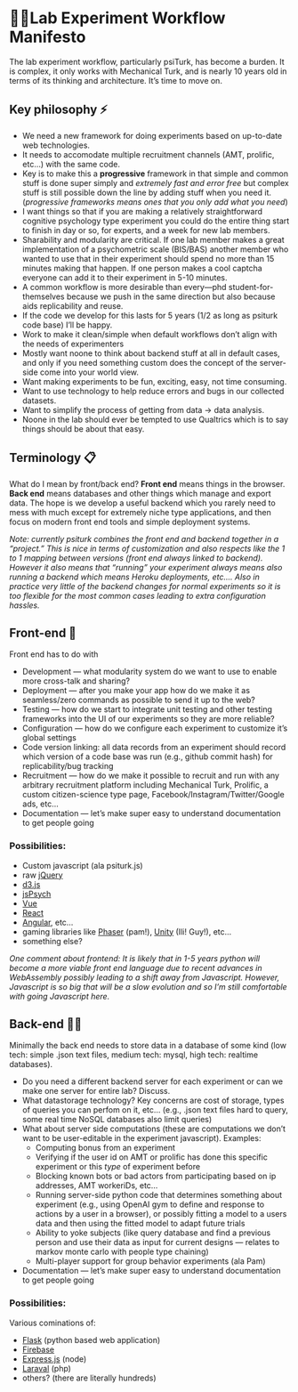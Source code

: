 # 👩‍🔬Lab Experiment Workflow Manifesto
The lab experiment workflow, particularly psiTurk, has become a burden.  It is complex, it only works with Mechanical Turk, and is nearly 10 years old in terms of its thinking and architecture.  It’s time to move on.

## Key philosophy ⚡️
- We need a new framework for doing experiments based on up-to-date web technologies.
- It needs to accomodate multiple recruitment channels (AMT, prolific, etc…) with the same code.
- Key is to make this a **progressive** framework in that simple and common stuff is done super simply and *extremely fast and error free* but complex stuff is still possible down the line by adding stuff when you need it.  (*progressive frameworks means ones that you only add what you need*)
- I want things so that if you are making a relatively straightforward cognitive psychology type experiment you could do the entire thing start to finish in day or so, for experts, and a week for new lab members.
- Sharability and modularity are critical.  If one lab member makes a great implementation of a psychometric scale (BIS/BAS) another member who wanted to use that in their experiment should spend no more than 15 minutes making that happen.  If one person makes a cool captcha everyone can add it to their experiment in 5-10 minutes.
- A common workflow is more desirable than every—phd student-for-themselves because we push in the same direction but also because aids replicability and reuse.
- If the code we develop for this lasts for 5 years (1/2 as long as psiturk code base) I’ll be happy.
- Work to make it clean/simple when default workflows don’t align with the needs of experimenters
- Mostly want noone to think about backend stuff at all in default cases, and only if you need something custom does the concept of the server-side come into your world view.
- Want making experiments to be fun, exciting, easy, not time consuming.
- Want to use technology to help reduce errors and bugs in our collected datasets.
- Want to simplify the process of getting from data -> data analysis.
- Noone in the lab should ever be tempted to use Qualtrics which is to say things should be about that easy.

##  Terminology 📋
What do I mean by front/back end?  **Front end** means things in the browser.  **Back end** means databases and other things which manage and export data.  The hope is we develop a useful backend which you rarely need to mess with much except for extremely niche type applications, and then focus on modern front end tools and simple deployment systems.

*Note: currently psiturk combines the front end and backend together in a “project.”  This is nice in terms of customization and also respects like the 1 to 1 mapping between versions (front end always linked to backend).  However it also means that “running” your experiment always means also running a backend which means Heroku deployments, etc…. Also in practice very little of the backend changes for normal experiments so it is too flexible for the most common cases leading to extra configuration hassles.* 


## Front-end 🤩
Front end has to do with 
- Development — what modularity system do we want to use to enable more cross-talk and sharing?
- Deployment — after you make your app how do we make it as seamless/zero commands as possible to send it up to the web?
- Testing — how do we start to integrate unit testing and other testing frameworks into the UI of our experiments so they are more reliable?
- Configuration — how do we configure each experiment to customize it’s global settings
- Code version linking: all data records from an experiment should record which version of a code base was run (e.g., github commit hash) for replicability/bug tracking
- Recruitment — how do we make it possible to recruit and run with any arbitrary recruitment platform including Mechanical Turk, Prolific, a custom citizen-science type page, Facebook/Instagram/Twitter/Google ads, etc…
- Documentation — let’s make super easy to understand documentation to get people going

### Possibilities:
- Custom javascript (ala psiturk.js)
- raw [jQuery](https://jquery.com)
- [d3.js](https://d3js.org)
- [jsPsych](https://www.jspsych.org/7.2/)
- [Vue](https://vuejs.org)
- [React](https://reactjs.org)
- [Angular](https://angular.io), etc…
- gaming libraries like [Phaser](https://phaser.io) (pam!), [Unity](https://unity.com/pages/unity-pro-buy-now?gclsrc=aw.ds&gclid=CjwKCAjw7IeUBhBbEiwADhiEMZ_9Fmbg4yKNAO_c1TU6kpAGm8Ufkn_OXML91pG_WWKpUtaLsNEW3BoCBuYQAvD_BwE) (Ili! Guy!), etc…
- something else?

*One comment about frontend: It is likely that in 1-5 years python will become a more viable front end language due to recent advances in WebAssembly possibly leading to a shift away from Javascript.  However, Javascript is so big that will be a slow evolution and so I’m still comfortable with going Javascript here.*

## Back-end 🧟‍♂️
Minimally the back end needs to store data in a database of some kind (low tech: simple .json text files, medium tech: mysql, high tech: realtime databases).
- Do you need a different backend server for each experiment or can we make one server for entire lab?  Discuss.
- What datastorage technology?  Key concerns are cost of storage, types of queries you can perfom on it, etc…  (e.g., .json text files hard to query, some real time NoSQL databases also limit queries)
- What about server side computations (these are computations we don’t want to be user-editable in the experiment javascript).  Examples:
	- Computing bonus from an experiment
	- Verifying if the user id on AMT or prolific has done this specific experiment or this _type_ of experiment before
	- Blocking known bots or bad actors from participating based on ip addresses, AMT workeriDs, etc…
	- Running server-side python code that determines something about experiment (e.g., using OpenAI gym to define and response to actions by a user in a browser), or possibly fitting a model to a users data and then using the fitted model to adapt future trials
	- Ability to yoke subjects (like query database and find a previous person and use their data as input for current designs — relates to markov monte carlo with people type chaining)
	- Multi-player support for group behavior experiments (ala Pam)
- Documentation — let’s make super easy to understand documentation to get people going

### Possibilities:
Various cominations of:
- [Flask](https://flask.palletsprojects.com/en/2.1.x/) (python based web application)
- [Firebase](https://www.googleadservices.com/pagead/aclk?sa=L&ai=DChcSEwjp3eGU4eX3AhUfwsIEHYQfCIkYABABGgJwdg&ae=2&ohost=www.google.com&cid=CAESa-D2WJIj2nkfENc79DvRv3JhOgNgTLR_M5wXx6ConwD6KQjsaOn1lvQ6BTWDlq-h48Hap7Tq46rsKVLwq81-1HgZBRdkEu-tzi4ESYEb2XHotNk7E6OFMvrWlNPdOjWOLuoPph8Umn6Ll2Dl&sig=AOD64_0y1U4kGniFArjaV7dE4szVdNp3Dg&q&adurl&ved=2ahUKEwiM2teU4eX3AhXSkGoFHVBQBeIQ0Qx6BAgDEAE&nis=2&dct=1)
- [Express.js](https://expressjs.com) (node)
- [Laraval](https://laravel.com) (php)
- others? (there are literally hundreds)
